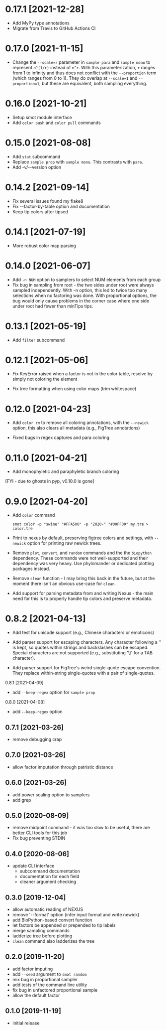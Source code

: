 0.17.1 [2021-12-28]
===================

 * Add MyPy type annotations
 * Migrate from Travis to GitHub Actions CI

0.17.0 [2021-11-15]
===================

 * Change the `--scale=r` parameter in `sample para` and `sample mono` to
   represent `n^(1/r)` instead of `n^r`. With this parameterization, `r` ranges
   from 1 to infinity and thus does not conflict with the `--proportion` term
   (which ranges from 0 to 1). They do overlap at `--scale=1` and
   `--proportion=1`, but these are equivalent, both sampling everything.

0.16.0 [2021-10-21]
===================

 * Setup smot module interface
 * Add `color push` and `color pull` commands

0.15.0 [2021-08-08]
===================

 * Add `stat` subcommand 
 * Replace `sample prop` with `sample mono`. This contrasts with `para`.
 * Add -v/--version option

0.14.2 [2021-09-14]
===================

 * Fix several issues found my flake8
 * Fix --factor-by-table option and documentation
 * Keep tip colors after tipsed

0.14.1 [2021-07-19]
===================

 * More robust color map parsing

0.14.0 [2021-06-07]
===================

 * Add `-n NUM` option to samplers to select NUM elements from each group
 * Fix bug in sampling from root - the two sides under root were always
 sampled independently. With -n option, this led to twice too many selections
 when no factoring was done. With proportional options, the bug would only
 cause problems in the corner case where one side under root had fewer than
 minTips tips.

0.13.1 [2021-05-19]
===================

 * Add `filter` subcommand

0.12.1 [2021-05-06]
===================

 * Fix KeyError raised when a factor is not in the color table, resolve by
   simply not coloring the element

 * Fix tree formatting when using color maps (trim whitespace)

0.12.0 [2021-04-23]
===================

 * Add `color rm` to remove all coloring annotations, with the `--newick`
   option, this also clears all metadata (e.g., FigTree annotations)

 * Fixed bugs in regex captures and para coloring

0.11.0 [2021-04-21]
===================

 * Add monophyletic and paraphyletic branch coloring

 [FYI - due to ghosts in pyp, v0.10.0 is gone]

0.9.0 [2021-04-20]
==================

 * Add `color` command

   `smot color -p "swine" "#FFA500" -p "2020-" "#00FF00" my.tre > color.tre`

 * Print to nexus by default, preserving figtree colors and settings, with
   `--newick` option for printing raw newick trees.

 * Remove `plot`, `convert`, and `random` commands and the the `biopython`
   dependency. These commands were not well-supported and their dependency was
   very heavy. Use phylomander or dedicated plotting packages instead.

 * Remove `clean` function - I may bring this back in the future, but at the
   moment there isn't an obvious use-case for `clean`.

 * Add support for parsing metadata from and writing Nexus - the main need for
   this is to properly handle tip colors and preserve metadata.

0.8.2 [2021-04-13]
==================

 * Add test for unicode support (e.g., Chinese characters or emoticons)

 * Add parser support for escaping characters. Any character following a '\' is
   kept, so quotes within strings and backslashes can be escaped. Special
   characters are not supported (e.g., substituting '\t' for a TAB character).

 * Add parser support for FigTree's weird single-quote escape convention. They
   replace within-string single-quotes with a pair of single-quotes.

0.8.1 [2021-04-09]

 * add `--keep-regex` option for `sample prop`

0.8.0 [2021-04-08]

 * add `--keep-regex` option

0.7.1 [2021-03-26]
------------------

 * remove debugging crap

0.7.0 [2021-03-26]
------------------

 * allow factor imputation through patristic distance 

0.6.0 [2021-03-26]
------------------

 * add power scaling option to samplers
 * add grep

0.5.0 [2020-08-09]
------------------

 * remove midpoint command - it was too slow to be useful, there are better CLI
   tools for this job
 * Fix bug preventing STDIN

0.4.0 [2020-08-06]
------------------

 * update CLI interface
   - subcommand documentation
   - documentation for each field
   - cleaner argument checking

0.3.0 [2019-12-04]
------------------

 * allow automatic reading of NEXUS
 * remove '--format' option (infer input format and write newick)
 * add BioPython-based convert function
 * let factors be appended or prepended to tip labels
 * merge sampling commands
 * ladderize tree before plotting
 * `clean` command also ladderizes the tree 

0.2.0 [2019-11-20]
------------------

 * add factor imputing
 * add `--seed` argument to `smot random`
 * mix bug in proportional sampler
 * add tests of the command line utility
 * fix bug in unfactored proportional sample
 * allow the default factor

0.1.0 [2019-11-19]
------------------

 * initial release
